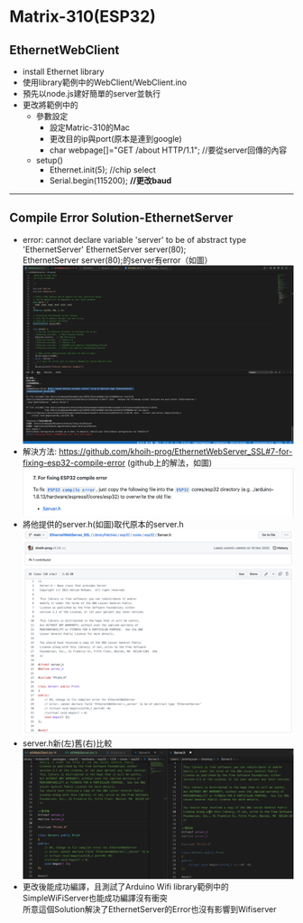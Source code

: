 Matrix-310(ESP32)
===
EthernetWebClient
---

+ install Ethernet library
+ 使用library範例中的WebClient/WebClient.ino
+ 預先以node.js建好簡單的server並執行
+ 更改將範例中的
  + 參數設定
    + 設定Matric-310的Mac
    + 更改目的ip與port(原本是連到google)
    + char webpage[]="GET /about HTTP/1.1"; //要從server回傳的內容
  + setup()
    + Ethernet.init(5); //chip select
    + Serial.begin(115200); **//更改baud**

---

Compile Error Solution-EthernetServer
---
+ error: cannot declare variable 'server' to be of abstract type 'EthernetServer'
 EthernetServer server(80);  
EthernetServer server(80);的server有error（如圖）
![Alt text](/img/ServerCompileError/Error.png)
+ 解決方法: https://github.com/khoih-prog/EthernetWebServer_SSL#7-for-fixing-esp32-compile-error
(github上的解法，如圖)
![Alt text](/img/ServerCompileError/Solution_1.png)
+ 將他提供的server.h(如圖)取代原本的server.h
![Alt text](/img/ServerCompileError/Solution_File.png)
+ server.h新(左)舊(右)比較
![Alt text](/img/ServerCompileError/Overwrite.png)
+ 更改後能成功編譯，且測試了Arduino Wifi library範例中的SimpleWiFiServer也能成功編譯沒有衝突  
所意這個Solution解決了EthernetServer的Error也沒有影響到Wifiserver
